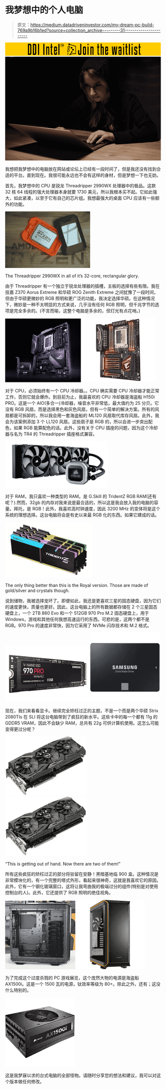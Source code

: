 # 我梦想中的个人电脑

> 原文：<https://medium.datadriveninvestor.com/my-dream-pc-build-769a9b16b1ed?source=collection_archive---------31----------------------->

[![](img/94422c40213805424487a1fbd77641b8.png)](http://www.track.datadriveninvestor.com/DDIBeta11-23)![](img/834432ec02623b6791962f07ea245578.png)

我想把我梦想中的电脑放在网站或论坛上已经有一段时间了，但是我还没有找到合适的平台。直到现在。我很可能永远也不会有这样的身材，但是梦想一下也无妨。

首先，我梦想中的 CPU 是锐龙 Threadripper 2990WX 处理器中的极品。这款 32 核 64 线程的强大处理器本身就要 1730 美元，所以我根本买不起。它如此强大，如此紧凑，以至于它有自己的芯片组。我想最强大的桌面 CPU 应该有一些额外的功能。

![](img/edccd351962216f6ef6b83980125348e.png)

The Threadripper 2990WX in all of it’s 32-core, rectangular glory.

由于 Threadripper 有一个独立于锐龙处理器的插槽，主板的选择有些有限。我在技嘉 Z370 Aorus Extreme 和华硕 ROG Zenith Extreme 之间犹豫了一段时间，但由于华硕更微妙的 RGB 照明和更广泛的功能，我决定选择华硕。在这种情况下，微妙是一种不太明显的方式来说，几乎没有任何 RGB 照明，但千兆字节的选项是完全多余的。(不言而喻，这整个电脑是多余的，但灯光有点花哨。)

![](img/c5c7b14d9dee5c5e518920c88e7fd720.png)![](img/a5bf29256453d34f93f32eb267be62ec.png)

对于 CPU，必须始终有一个 CPU 冷却器。<insert witty="" segue="" into="" yoda="" quote="">。CPU 确实需要 CPU 冷却器才能正常工作，否则它就会爆炸。到目前为止，我最喜欢的 CPU 冷却器是海盗船 H150i PRO。这是一个 AIO(多合一)冷却器，噪音水平非常低，最大值约为 25 分贝。它没有 RGB 风扇，而是选择黑色和灰色风扇，但有一个简单的解决方案。所有的风扇都是可拆卸的，所以我会用一套海盗船的 ML120 风扇取代库存风扇。此外，我会为该案例添加 3 个 LL120 风扇。这些扇子是 RGB 的，所以会进一步突出配色，如果 RGB 能算配色的话。此外，没有关于 CPU 插座的问题，因为这个冷却器与名为 TR4 的 Threadripper 插座格式兼容。</insert>

![](img/b485e4409b92dc81e7630da4d8016d19.png)

对于 RAM，我只喜欢一种类型的 RAM。是 G.Skill 的 TridentZ RGB RAM(还有呢？).然而，32gb 的内存对我来说是最合适的，所以这是我会放入我的电脑的容量。拜托，是 RGB！此外，我喜欢高时钟速度，因此 3200 MHz 的变体将是这个系统的理想选择。这台电脑将会是有史以来最 RGB 化的东西。如果它建成的话。

![](img/89fc62b22629f68b6842302719cd669f.png)

The only thing better than this is the Royal version. Those are made of gold/silver and crystals though.

说到储物，我被选择宠坏了。即便如此，我还是更喜欢三星的固态硬盘，因为它们的速度更快，质量也更好。因此，这台电脑上的所有数据都存储在 2 个三星固态硬盘上，一个 2TB 860 Evo 和一个 512GB 970 Pro M.2 固态硬盘上，用于 Windows，游戏和其他任何我想高速运行的东西。可悲的是，这两个都不是 RGB。970 Pro 的速度非常快，因为它采用了 NVMe 闪存技术和 M.2 格式。

![](img/e225da1839456cba792b0d2dc672a62c.png)![](img/8a1fd4ff5d0b1f8ccfbdfbcef242a1c8.png)

现在，我们来看看显卡。继续完全矫枉过正的主题，不是一个而是两个华硕 Strix 2080TIs 在 SLI 将这台电脑带到了疯狂的新水平。这些卡中的每一个都有 11g 的 GDDR5 VRAM，因此不会缺少 RAM，总共有 22g 可供计算机使用。这怎么可能变得更过分呢？

![](img/aa34de0ebd5f50b75ded14566e328a99.png)![](img/aa34de0ebd5f50b75ded14566e328a99.png)

“This is getting out of hand. Now there are two of them!”

所有这些疯狂的矫枉过正的部分将驻留在安静！黑暗基地临 900 盒。这种情况是非常模块化的，有一个完整的塔式外形，看起来很神奇，这就是我喜欢它的原因。此外，它有一个钢化玻璃窗口，这将让我弯曲我的极端过分的组件(特别是对使用控制台的人)。此外，它还提供了 RGB 照明的绝佳视角。

![](img/569aa7ec83a7e95e7e31235f5c9bee64.png)![](img/afa1277191035b433b7e20a6f56a4e83.png)

为了完成这个过度杀戮的 PC 游戏展览，这个庞然大物的电源是海盗船 AX1500i。这是一个 1500 瓦的电源，钛效率等级为 80+。除此之外，还有；这没什么特别的。

![](img/4ec8c97dfa20cc4b579e58f99e0aa992.png)

这是我梦寐以求的台式电脑的全部怪物。请随时分享您的想法和建议，我可以对这个版本做任何修改。